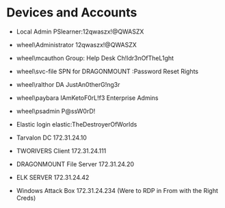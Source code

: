 # Devices and Accounts


- Local Admin PSlearner:12qwaszx!@QWASZX
- wheel\Administrator 12qwaszx!@QWASZX
- wheel\mcauthon  Group: Help Desk Ch!ldr3nOfTheL1ght
- wheel\svc-file  SPN for DRAGONMOUNT  :Password Reset Rights
- wheel\ralthor  DA JustAn0therG!ng3r 
- wheel\paybara IAmKetoF0rL!f3 Enterprise Admins
- wheel\psadmin P@ssW0rD!
- Elastic login elastic:TheDestroyerOfWorlds


- Tarvalon DC 172.31.24.10
- TWORIVERS Client 172.31.24.111
- DRAGONMOUNT File Server 172.31.24.20
- ELK SERVER 172.31.24.42
- Windows Attack Box 172.31.24.234  (Were to RDP in From with the Right Creds)